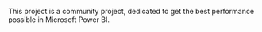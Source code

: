 This project is a community project, dedicated to get the best performance possible in Microsoft Power BI. 
